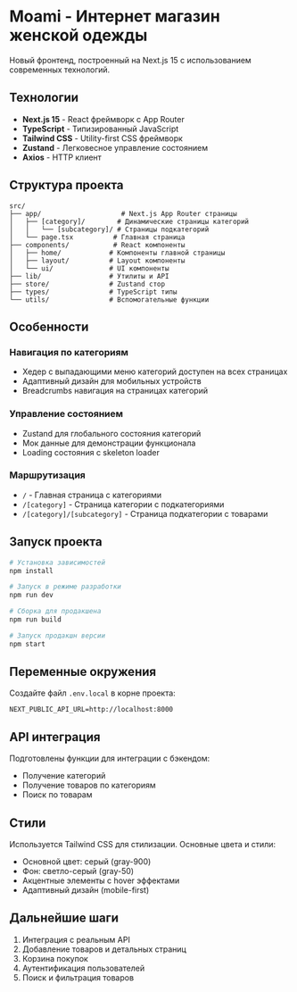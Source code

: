 # Moami - Интернет магазин женской одежды

Новый фронтенд, построенный на Next.js 15 с использованием современных технологий.

## Технологии

- **Next.js 15** - React фреймворк с App Router
- **TypeScript** - Типизированный JavaScript
- **Tailwind CSS** - Utility-first CSS фреймворк
- **Zustand** - Легковесное управление состоянием
- **Axios** - HTTP клиент

## Структура проекта

```
src/
├── app/                    # Next.js App Router страницы
│   ├── [category]/        # Динамические страницы категорий
│   │   └── [subcategory]/ # Страницы подкатегорий
│   └── page.tsx          # Главная страница
├── components/           # React компоненты
│   ├── home/            # Компоненты главной страницы
│   ├── layout/          # Layout компоненты
│   └── ui/              # UI компоненты
├── lib/                 # Утилиты и API
├── store/               # Zustand стор
├── types/               # TypeScript типы
└── utils/               # Вспомогательные функции
```

## Особенности

### Навигация по категориям
- Хедер с выпадающими меню категорий доступен на всех страницах
- Адаптивный дизайн для мобильных устройств
- Breadcrumbs навигация на страницах категорий

### Управление состоянием
- Zustand для глобального состояния категорий
- Мок данные для демонстрации функционала
- Loading состояния с skeleton loader

### Маршрутизация
- `/` - Главная страница с категориями
- `/[category]` - Страница категории с подкатегориями
- `/[category]/[subcategory]` - Страница подкатегории с товарами

## Запуск проекта

```bash
# Установка зависимостей
npm install

# Запуск в режиме разработки
npm run dev

# Сборка для продакшена
npm run build

# Запуск продакшн версии
npm start
```

## Переменные окружения

Создайте файл `.env.local` в корне проекта:

```
NEXT_PUBLIC_API_URL=http://localhost:8000
```

## API интеграция

Подготовлены функции для интеграции с бэкендом:
- Получение категорий
- Получение товаров по категориям
- Поиск по товарам

## Стили

Используется Tailwind CSS для стилизации. Основные цвета и стили:
- Основной цвет: серый (gray-900)
- Фон: светло-серый (gray-50)
- Акцентные элементы с hover эффектами
- Адаптивный дизайн (mobile-first)

## Дальнейшие шаги

1. Интеграция с реальным API
2. Добавление товаров и детальных страниц
3. Корзина покупок
4. Аутентификация пользователей
5. Поиск и фильтрация товаров
